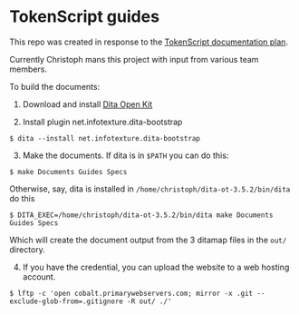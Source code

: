 # TokenScript guides

This repo was created in response to the [TokenScript documentation plan](https://community.tokenscript.org/t/what-kind-of-documents-do-we-need-for-tokenscript/366).

Currently Christoph mans this project with input from various team members.

To build the documents:

1. Download and install [Dita Open Kit](https://www.dita-ot.org)

2. Install plugin net.infotexture.dita-bootstrap

````
$ dita --install net.infotexture.dita-bootstrap
````

3. Make the documents. If dita is in `$PATH` you can do this:

````
$ make Documents Guides Specs
````

Otherwise, say, dita is installed in `/home/christoph/dita-ot-3.5.2/bin/dita` do this
````
$ DITA_EXEC=/home/christoph/dita-ot-3.5.2/bin/dita make Documents Guides Specs 
````

Which will create the document output from the 3 ditamap files in the `out/` directory.

4. If you have the credential, you can upload the website to a web hosting account.

````
$ lftp -c 'open cobalt.primarywebservers.com; mirror -x .git --exclude-glob-from=.gitignore -R out/ ./'
````
